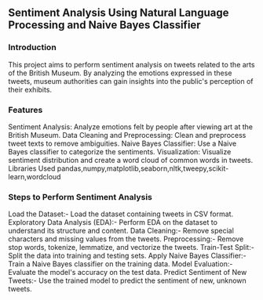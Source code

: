 

## Sentiment Analysis Using Natural Language Processing and  Naive Bayes Classifier
### Introduction
This project aims to perform sentiment analysis on tweets related to the arts of the British Museum. By analyzing the emotions expressed in these tweets, museum authorities can gain insights into the public's perception of their exhibits.

### Features
Sentiment Analysis: Analyze emotions felt by people after viewing art at the British Museum.
Data Cleaning and Preprocessing: Clean and preprocess tweet texts to remove ambiguities.
Naive Bayes Classifier: Use a Naive Bayes classifier to categorize the sentiments.
Visualization: Visualize sentiment distribution and create a word cloud of common words in tweets.
Libraries Used pandas,numpy,matplotlib,seaborn,nltk,tweepy,scikit-learn,wordcloud

### Steps to Perform Sentiment Analysis
Load the Dataset:-
Load the dataset containing tweets in CSV format.
Exploratory Data Analysis (EDA):- Perform EDA on the dataset to understand its structure and content.
Data Cleaning:- Remove special characters and missing values from the tweets.
Preprocessing:- Remove stop words, tokenize, lemmatize, and vectorize the tweets.
Train-Test Split:- Split the data into training and testing sets.
Apply Naive Bayes Classifier:- Train a Naive Bayes classifier on the training data.
Model Evaluation:- Evaluate the model's accuracy on the test data.
Predict Sentiment of New Tweets:- Use the trained model to predict the sentiment of new, unknown tweets.

